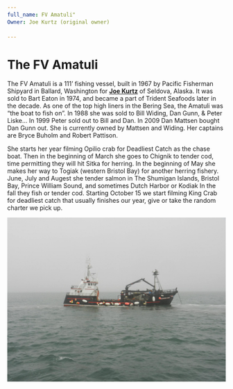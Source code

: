 ```yaml
---
full_name: FV Amatuli"
Owner: Joe Kurtz (original owner)

---
```

# The FV Amatuli

The FV Amatuli is a 111’ fishing vessel, built in 1967 by Pacific Fisherman Shipyard in Ballard, Washington for [**Joe Kurtz**](../_people/Kurtz_Joseph_R.md) of Seldova, Alaska. It was sold to Bart Eaton in 1974, and became a part of Trident Seafoods later in the decade. As one of the top high liners in the Bering Sea, the Amatuli was “the boat to fish on”. In 1988 she was sold to Bill Widing, Dan Gunn, & Peter Liske… In 1999 Peter sold out to Bill and Dan. In 2009 Dan Mattsen bought Dan Gunn out. She is currently owned by Mattsen and Widing. Her captains are Bryce Buholm and Robert Pattison.

She starts her year filming Opilio crab for Deadliest Catch as the chase boat. Then in the beginning of March she goes to Chignik to tender cod, time permitting they will hit Sitka for herring. In the beginning of May she makes her way to Togiak (western Bristol Bay) for another herring fishery. June, July and Augest she tender salmon in The Shumigan Islands, Bristol Bay, Prince William Sound, and sometimes Dutch Harbor or Kodiak In the fall they fish or tender cod. Starting October 15 we start filming King Crab for deadliest catch that usually finishes our year, give or take the random charter we pick up.

![](../assets/images/Joseph%20Arthur%20Kurtz/media/image1.jpeg)